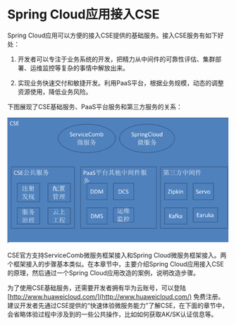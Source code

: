# Spring Cloud应用接入CSE

Spring Cloud应用可以方便的接入CSE提供的基础服务。接入CSE服务有如下好处：

1. 开发者可以专注于业务系统的开发，把精力从中间件的可靠性评估、集群部署、运维监控等复杂的事情中解放出来。

2. 实现业务快速交付和敏捷开发。利用PaaS平台，根据业务规模，动态的调整资源使用，降低业务风险。

下图展现了CSE基础服务、PaaS平台服务和第三方服务的关系：

![](/assets/spring-cloud.png)

CSE官方支持ServiceComb微服务框架接入和Spring Cloud微服务框架接入。两个框架接入的步骤基本类似。在本章节中，主要介绍Spring Cloud应用接入CSE的原理，然后通过一个Spring Cloud应用改造的案例，说明改造步骤。

为了使用CSE基础服务，还需要开发者拥有华为云账号，可以登陆[http://www.huaweicloud.com/](http://www.huaweicloud.com/) 免费注册。建议开发者先通过CSE提供的“快速体验微服务能力”了解CSE，在下面的章节中，会省略体验过程中涉及到的一些公共操作，比如如何获取AK/SK认证信息等。

